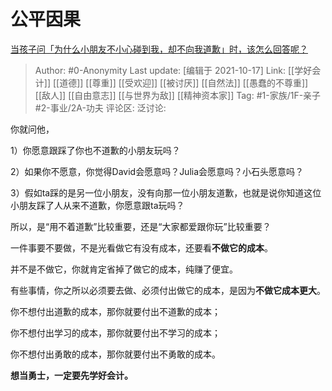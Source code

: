 # 公平因果
[当孩子问「为什么小朋友不小心碰到我，却不向我道歉」时，该怎么回答呢？](https://www.zhihu.com/question/468899632/answer/2173849616)

> Author: #0-Anonymity
> Last update: [编辑于 2021-10-17]
> Link: [[学好会计]] [[道德]] [[尊重]] [[受欢迎]] [[被讨厌]] [[自然法]] [[愚蠢的不尊重]] [[敌人]] [[自由意志]] [[与世界为敌]] [[精神资本家]]
> Tag: #1-家族/1F-亲子 #2-事业/2A-功夫
> 评论区:
> 泛讨论:

你就问他，

1）你愿意跟踩了你也不道歉的小朋友玩吗？

2）如果你不愿意，你觉得David会愿意吗？Julia会愿意吗？小石头愿意吗？

3）假如ta踩的是另一位小朋友，没有向那一位小朋友道歉，也就是说你知道这位小朋友踩了人从来不道歉，你愿意跟ta玩吗？

所以，是“用不着道歉”比较重要，还是“大家都爱跟你玩”比较重要？

一件事要不要做，不是光看做它有没有成本，还要看**不做它的成本**。

并不是不做它，你就肯定省掉了做它的成本，纯赚了便宜。

有些事情，你之所以必须要去做、必须付出做它的成本，是因为**不做它成本更大**。

你不想付出道歉的成本，那你就要付出不道歉的成本；

你不想付出学习的成本，那你就要付出不学习的成本；

你不想付出勇敢的成本，那你就要付出不勇敢的成本。

**想当勇士，一定要先学好会计。**
